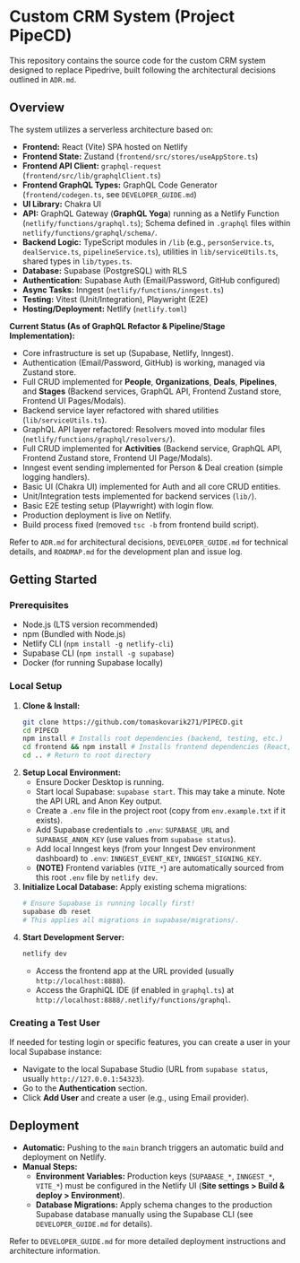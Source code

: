 # Custom CRM System (Project PipeCD)

This repository contains the source code for the custom CRM system designed to replace Pipedrive, built following the architectural decisions outlined in `ADR.md`.

## Overview

The system utilizes a serverless architecture based on:

*   **Frontend:** React (Vite) SPA hosted on Netlify
*   **Frontend State:** Zustand (`frontend/src/stores/useAppStore.ts`)
*   **Frontend API Client:** `graphql-request` (`frontend/src/lib/graphqlClient.ts`)
*   **Frontend GraphQL Types:** GraphQL Code Generator (`frontend/codegen.ts`, see `DEVELOPER_GUIDE.md`)
*   **UI Library:** Chakra UI
*   **API:** GraphQL Gateway (**GraphQL Yoga**) running as a Netlify Function (`netlify/functions/graphql.ts`); Schema defined in `.graphql` files within `netlify/functions/graphql/schema/`.
*   **Backend Logic:** TypeScript modules in `/lib` (e.g., `personService.ts`, `dealService.ts`, `pipelineService.ts`), utilities in `lib/serviceUtils.ts`, shared types in `lib/types.ts`.
*   **Database:** Supabase (PostgreSQL) with RLS
*   **Authentication:** Supabase Auth (Email/Password, GitHub configured)
*   **Async Tasks:** Inngest (`netlify/functions/inngest.ts`)
*   **Testing:** Vitest (Unit/Integration), Playwright (E2E)
*   **Hosting/Deployment:** Netlify (`netlify.toml`)

**Current Status (As of GraphQL Refactor & Pipeline/Stage Implementation):**

*   Core infrastructure is set up (Supabase, Netlify, Inngest).
*   Authentication (Email/Password, GitHub) is working, managed via Zustand store.
*   Full CRUD implemented for **People**, **Organizations**, **Deals**, **Pipelines**, and **Stages** (Backend services, GraphQL API, Frontend Zustand store, Frontend UI Pages/Modals).
*   Backend service layer refactored with shared utilities (`lib/serviceUtils.ts`).
*   GraphQL API layer refactored: Resolvers moved into modular files (`netlify/functions/graphql/resolvers/`).
*   Full CRUD implemented for **Activities** (Backend service, GraphQL API, Frontend Zustand store, Frontend UI Page/Modals).
*   Inngest event sending implemented for Person & Deal creation (simple logging handlers).
*   Basic UI (Chakra UI) implemented for Auth and all core CRUD entities.
*   Unit/Integration tests implemented for backend services (`lib/`).
*   Basic E2E testing setup (Playwright) with login flow.
*   Production deployment is live on Netlify.
*   Build process fixed (removed `tsc -b` from frontend build script).

Refer to `ADR.md` for architectural decisions, `DEVELOPER_GUIDE.md` for technical details, and `ROADMAP.md` for the development plan and issue log.

## Getting Started

### Prerequisites

*   Node.js (LTS version recommended)
*   npm (Bundled with Node.js)
*   Netlify CLI (`npm install -g netlify-cli`)
*   Supabase CLI (`npm install -g supabase`)
*   Docker (for running Supabase locally)

### Local Setup

1.  **Clone & Install:**
    ```bash
    git clone https://github.com/tomaskovarik271/PIPECD.git
    cd PIPECD
    npm install # Installs root dependencies (backend, testing, etc.)
    cd frontend && npm install # Installs frontend dependencies (React, Zustand, etc.)
    cd .. # Return to root directory
    ```
2.  **Setup Local Environment:**
    *   Ensure Docker Desktop is running.
    *   Start local Supabase: `supabase start`. This may take a minute. Note the API URL and Anon Key output.
    *   Create a `.env` file in the project root (copy from `env.example.txt` if it exists).
    *   Add Supabase credentials to `.env`: `SUPABASE_URL` and `SUPABASE_ANON_KEY` (use values from `supabase status`).
    *   Add local Inngest keys (from your Inngest Dev environment dashboard) to `.env`: `INNGEST_EVENT_KEY`, `INNGEST_SIGNING_KEY`.
    *   **(NOTE)** Frontend variables (`VITE_*`) are automatically sourced from this root `.env` file by `netlify dev`.
3.  **Initialize Local Database:** Apply existing schema migrations:
    ```bash
    # Ensure Supabase is running locally first!
    supabase db reset
    # This applies all migrations in supabase/migrations/.
    ```
4.  **Start Development Server:**
    ```bash
    netlify dev
    ```
    *   Access the frontend app at the URL provided (usually `http://localhost:8888`).
    *   Access the GraphiQL IDE (if enabled in `graphql.ts`) at `http://localhost:8888/.netlify/functions/graphql`.

### Creating a Test User

If needed for testing login or specific features, you can create a user in your local Supabase instance:

*   Navigate to the local Supabase Studio (URL from `supabase status`, usually `http://127.0.0.1:54323`).
*   Go to the **Authentication** section.
*   Click **Add User** and create a user (e.g., using Email provider).

## Deployment

*   **Automatic:** Pushing to the `main` branch triggers an automatic build and deployment on Netlify.
*   **Manual Steps:**
    *   **Environment Variables:** Production keys (`SUPABASE_*`, `INNGEST_*`, `VITE_*`) must be configured in the Netlify UI (**Site settings > Build & deploy > Environment**).
    *   **Database Migrations:** Apply schema changes to the production Supabase database manually using the Supabase CLI (see `DEVELOPER_GUIDE.md` for details).

Refer to `DEVELOPER_GUIDE.md` for more detailed deployment instructions and architecture information.